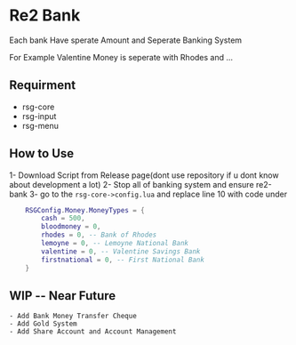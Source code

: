 # Re2 Bank

Each bank Have sperate Amount and Seperate Banking System

For Example Valentine Money is seperate with Rhodes and ...

## Requirment

- rsg-core
- rsg-input
- rsg-menu


## How to Use

1- Download Script from Release page(dont use repository if u dont know about development a lot)
2- Stop all of banking system and ensure re2-bank
3- go to the `rsg-core->config.lua` and replace line 10 with code under
```lua
    RSGConfig.Money.MoneyTypes = {
        cash = 500, 
        bloodmoney = 0,
        rhodes = 0, -- Bank of Rhodes
        lemoyne = 0, -- Lemoyne National Bank
        valentine = 0, -- Valentine Savings Bank
        firstnational = 0, -- First National Bank
    }

```

## WIP -- Near Future

``` 
- Add Bank Money Transfer Cheque 
- Add Gold System
- Add Share Account and Account Management
```